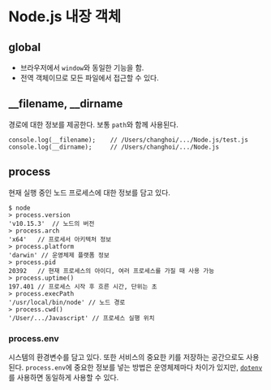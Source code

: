 # Node.js 내장 객체

## global

- 브라우저에서 `window`와 동일한 기능을 함.
- 전역 객체이므로 모든 파일에서 접근할 수 있다.

## __filename, __dirname
경로에 대한 정보를 제공한다. 보통 `path`와 함께 사용된다.
```
console.log(__filename);    // /Users/changhoi/.../Node.js/test.js
console.log(__dirname);     // /Users/changhoi/.../Node.js
```

## process
현재 실행 중인 노드 프로세스에 대한 정보를 담고 있다.
```
$ node
> process.version 
'v10.15.3'  // 노드의 버전
> process.arch
'x64'   // 프로세서 아키텍처 정보
> process.platform
'darwin' // 운영체제 플랫폼 정보
> process.pid
20392   // 현재 프로세스의 아이디, 여러 프로세스를 가질 때 사용 가능
> process.uptime()
197.401 // 프로세스 시작 후 흐른 시간, 단위는 초
> process.execPath
'/usr/local/bin/node' // 노드 경로
> process.cwd()
'/User/.../Javascript' // 프로세스 실행 위치
```
### process.env
시스템의 환경변수를 담고 있다. 또한 서비스의 중요한 키를 저장하는 공간으로도 사용된다. `process.env`에 중요한 정보를 넣는 방법은 운영체제마다 차이가 있지만, [`dotenv`](./dotenv.md)를 사용하면 동일하게 사용할 수 있다.